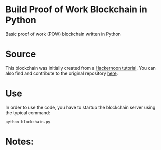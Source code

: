 # Build Proof of Work Blockchain in Python
Basic proof of work (POW) blockchain written in Python

# Source
This blockchain was initially created from a [Hackernoon tutorial](https://hackernoon.com/learn-blockchains-by-building-one-117428612f46). You can also find and contribute to the original repository [here](https://github.com/dvf/blockchain).

# Use
In order to use the code, you have to startup the blockchain server using the typical command:

`python blockchain.py`

# Notes:
